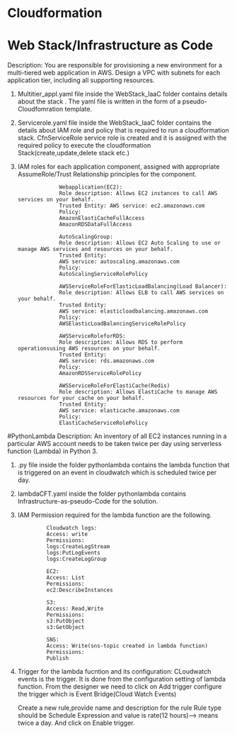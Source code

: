 # Cloudformation
# Web Stack/Infrastructure as Code
Description: You are responsible for provisioning a new environment for a multi-tiered web application
in AWS. Design a VPC with subnets for each application tier, including all supporting resources.

1. Multitier_appl.yaml file inside the WebStack_IaaC folder contains details about the stack .
The yaml file is written in the form of a pseudo-Cloudfomration template.

2. Servicerole.yaml file inside the WebStack_IaaC folder contains the details about IAM role and policy that is required to run
a cloudformation stack.
  CfnServiceRole service role is created and it is assigned with the required policy to execute the cloudformation Stack(create,update,delete stack etc.)
  
3. IAM roles for each application component, assigned with appropriate AssumeRole/Trust
Relationship principles for the component.


                    Webapplication(EC2):
                    Role description: Allows EC2 instances to call AWS services on your behalf.
                    Trusted Entity: AWS service: ec2.amazonaws.com
                    Policy:
                    AmazonElastiCacheFullAccess
                    AmazonRDSDataFullAccess

                    AutoScalingGroup:
                    Role description: Allows EC2 Auto Scaling to use or manage AWS services and resources on your behalf. 
                    Trusted Entity:
                    AWS service: autoscaling.amazonaws.com
                    Policy:
                    AutoScalingServiceRolePolicy

                    AWSServiceRoleForElasticLoadBalancing(Load Balancer):
                    Role description: Allows ELB to call AWS services on your behalf.
                    Trusted Entity:
                    AWS service: elasticloadbalancing.amazonaws.com
                    Policy:
                    AWSElasticLoadBalancingServiceRolePolicy 
                    
                    AWSServiceRoleforRDS:
                    Role description: Allows RDS to perform operationsusing AWS resources on your behalf.
                    Trusted Entity:
                    AWS service: rds.amazonaws.com
                    Policy:
                    AmazonRDSServiceRolePolicy

                    AWSServiceRoleForElastiCache(Redis)
                    Role description: Allows ElastiCache to manage AWS resources for your cache on your behalf.
                    Trusted Entity:
                    AWS service: elasticache.amazonaws.com
                    Policy:
                    ElastiCacheServiceRolePolicy

#PythonLambda
Description: An inventory of all EC2 instances running in a particular AWS account needs to be taken
twice per day using serverless function (Lambda) in Python 3.

1. .py file inside the folder pythonlambda contains the lambda function that is triggered on an event in cloudwatch which is scheduled twice per day.
2. lambdaCFT.yaml inside the folder pythonlambda contains Infrastructure-as-pseudo-Code for the solution.
3. IAM Permission required for the lambda function are the following.

                Cloudwatch logs:
                Access: write
                Permissions:
                logs:CreateLogStream    
                logs:PutLogEvents
                logs:CreateLogGroup

                EC2:
                Access: List
                Permissions:
                ec2:DescribeInstances

                S3:
                Access: Read,Write
                Permissions:
                s3:PutObject
                s3:GetObject

                SNS:
                Access: Write(sns-topic created in lambda function)
                Permissions:
                Publish

4. Trigger for the lambda fucntion and its configuration:
    CLoudwatch events is the trigger.
    It is done from the configuration setting of lambda function.
    From the designer we need to click on Add trigger
    configure the trigger which is Event Bridge(Cloud Watch Events)

    Create a new rule,provide name and description for the rule
    Rule type should be Schedule Expression
    and value is rate(12 hours)--> means twice a day.
    And click on Enable trigger.

